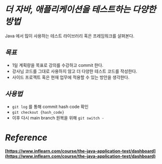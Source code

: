 # *더 자바, 애플리케이션을 테스트하는 다양한 방법*
Java 에서 많이 사용하는 테스트 라이브러리 혹은 프레임워크를 살펴본다.

## *목표*
* 1일 계획량을 목표로 강의를 수강하고 commit 한다.
* 강사님 코드를 그대로 사용하지 않고 더 다양한 테스트 코드를 작성한다.
* 사이드 프로젝트 혹은 현재 업무에 적용할 수 있는 방안을 생각한다.

## *사용법*
* `git log` 를 통해 commit hash code 확인
* `git checkout {hash_code}`
* 이후 다시 main branch 원복을 위해 `git switch -`

# *Reference*
**[https://www.inflearn.com/course/the-java-application-test/dashboard](https://www.inflearn.com/course/the-java-application-test/dashboard)**
